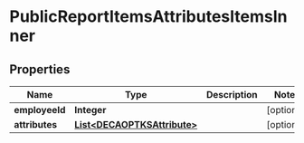 

# PublicReportItemsAttributesItemsInner


## Properties

| Name | Type | Description | Notes |
|------------ | ------------- | ------------- | -------------|
|**employeeId** | **Integer** |  |  [optional] |
|**attributes** | [**List&lt;DECAOPTKSAttribute&gt;**](DECAOPTKSAttribute.md) |  |  [optional] |




